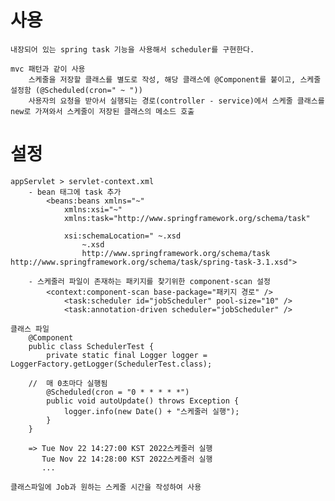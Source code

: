 # 사용
    내장되어 있는 spring task 기능을 사용해서 scheduler를 구현한다.

    mvc 패턴과 같이 사용
        스케줄을 저장할 클래스를 별도로 작성, 해당 클래스에 @Component를 붙이고, 스케줄 설정함 (@Scheduled(cron=" ~ "))
        사용자의 요청을 받아서 실행되는 경로(controller - service)에서 스케줄 클래스를 new로 가져와서 스케줄이 저장된 클래스의 메소드 호출

# 설정
    appServlet > servlet-context.xml
        - bean 태그에 task 추가
            <beans:beans xmlns="~"
                xmlns:xsi="~"
                xmlns:task="http://www.springframework.org/schema/task"
                
                xsi:schemaLocation=" ~.xsd
                    ~.xsd
                    http://www.springframework.org/schema/task http://www.springframework.org/schema/task/spring-task-3.1.xsd">

        - 스케줄러 파일이 존재하는 패키지를 찾기위한 component-scan 설정
            <context:component-scan base-package="패키지 경로" />
                <task:scheduler id="jobScheduler" pool-size="10" />
                <task:annotation-driven scheduler="jobScheduler" />

    클래스 파일
        @Component
        public class SchedulerTest {
            private static final Logger logger = LoggerFactory.getLogger(SchedulerTest.class);
            
        //	매 0초마다 실행됨
            @Scheduled(cron = "0 * * * * *")
            public void autoUpdate() throws Exception {
                logger.info(new Date() + "스케줄러 실행");
            }
        }

        => Tue Nov 22 14:27:00 KST 2022스케줄러 실행
           Tue Nov 22 14:28:00 KST 2022스케줄러 실행
           ...
    
    클래스파일에 Job과 원하는 스케줄 시간을 작성하여 사용